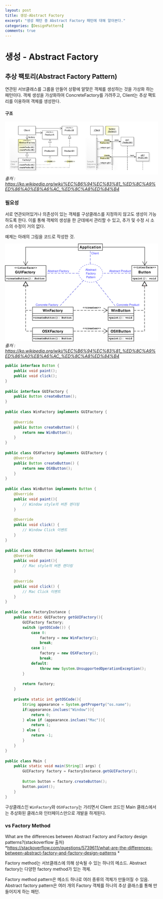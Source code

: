 ```yaml
---
layout: post
title: 생성-Abstract Factory
excerpt: "생성 패턴 중 Abstract Factory 패턴에 대해 알아본다."
categories: [DesignPattern]
comments: true
---
```


생성 - Abstract Factory
=========

## 추상 팩토리(Abstract Factory Pattern)
연관된 서브클래스를 그룹을 만들어 상황에 알맞은 객체를 생성하는 것을 가상화 하는 패턴이다. 객체 생성을 가상화하여 ConcreteFactory를 가려주고, Client는 추상 팩토리를 이용하여 객체를 생성한다.

#### 구조
![](/img/Abstract_Factory_Design_Pattern.jpg)
*출처 : https://ko.wikipedia.org/wiki/%EC%B6%94%EC%83%81_%ED%8C%A9%ED%86%A0%EB%A6%AC_%ED%8C%A8%ED%84%B4*

### 필요성
서로 연관되어있거나 의존성이 있는 객체를 구상클래스를 지정하지 않고도 생성이 가능하도록 한다. 이를 통해 객체의 생성을 한 군데에서 관리할 수 있고, 추가 및 수정 시 소스의 수정이 거의 없다.

예제는 아래의 그림을 코드로 작성한 것.

![](/img/Abstract_factory_example.png)
*출처 : https://ko.wikipedia.org/wiki/%EC%B6%94%EC%83%81_%ED%8C%A9%ED%86%A0%EB%A6%AC_%ED%8C%A8%ED%84%B4*

```java
public interface Button {
    public void paint();
    public void click();
}

public interface GUIFactory {
    public Button createButton();
}

public class WinFactory implements GUIFactory {

    @Override
    public Button createButton() {
        return new WinButton();
    }
}

public class OSXFactory implements GUIFactory {
    @Override
    public Button createButton() {
        return new OSXButton();
    }
}

public class WinButton implements Button {
    @Override
    public void paint(){
        // Window style의 버튼 렌더링
    }

    @Override
    public void click() {
        // Window Click 이벤트
    }
}

public class OSXButton implements Button{
    @Override
    public void paint(){
        // Mac style의 버튼 렌더링
    }

    @Override
    public void click() {
        // Mac Click 이벤트
    }
}

public class FactoryInstance {
    public static GUIFactory getGUIFactory(){
        GUIFactory factory;
        switch (getOSCode()) {
            case 0:
                factory = new WinFactory();
                break;
            case 1:
                factory = new OSXFactory();
                break;
            default:
                throw new System.UnsupportedOperationException();
        }

        return factory;
    }

    private static int getOSCode(){
        String appearance = System.getProperty("os.name");
        if(appearance.inclues("Window")){
            return 0;
        } else if (appearance.inclues("Mac")){
            return 1;
        } else {
            return -1;
        }
    }
}

public class Main {
    public static void main(String[] args) {
        GUIFactory factory = FactoryInstance.getGUIFactory();

        Button button = factory.createButton();
        button.paint();
    }
}
```

구상클래스인 `WinFactory`와  `OSXFactory`는 가리면서 Client 코드인 Main 클래스에서는 추상화된 클래스와 인터페이스만으로 개발을 하게된다.

### vs Factory Method

What are the differences between Abstract Factory and Factory design patterns?(stackoverflow 출처)
*https://stackoverflow.com/questions/5739611/what-are-the-differences-between-abstract-factory-and-factory-design-patterns
*

Factory method는 서브클래스에 의해 상속될 수 있는 하나의 메소드.
Abstract factory는 다양한 factory method가 있는 객체.

Factory method pattern은 메소드 하나로 여러 종류의 객체가 만들어질 수 있음.
Abstract factory pattern은 여러 개의 Factory 객체를 하나의 추상 클래스를 통해 만들어지게 하는 패턴.

